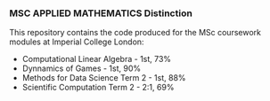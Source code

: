 ### MSC APPLIED MATHEMATICS Distinction

This repository contains the code produced for the MSc coursework modules at Imperial College London:
- Computational Linear Algebra - 1st, 73%
- Dynnamics of Games - 1st, 90%
- Methods for Data Science Term 2 - 1st, 88%
- Scientific Computation Term 2 - 2:1, 69%

